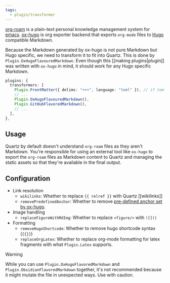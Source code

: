 ```yaml
---
tags:
  - plugin/transformer
---
```


[org-roam](https://www.orgroam.com/) is a plain-text personal knowledge management system for [emacs](https://en.wikipedia.org/wiki/Emacs). [ox-hugo](https://github.com/kaushalmodi/ox-hugo) is org exporter backend that exports `org-mode` files to [Hugo](https://gohugo.io/) compatible Markdown.

Because the Markdown generated by ox-hugo is not pure Markdown but Hugo specific, we need to transform it to fit into Quartz. This is done by `Plugin.OxHugoFlavouredMarkdown`. Even though this [[making plugins|plugin]] was written with `ox-hugo` in mind, it should work for any Hugo specific Markdown.

```typescript title="quartz.config.ts"
plugins: {
  transformers: [
    Plugin.FrontMatter({ delims: "+++", language: "toml" }), // if toml frontmatter
    // ...
    Plugin.OxHugoFlavouredMarkdown(),
    Plugin.GitHubFlavoredMarkdown(),
    // ...
  ],
},
```

## Usage

Quartz by default doesn't understand `org-roam` files as they aren't Markdown. You're responsible for using an external tool like `ox-hugo` to export the `org-roam` files as Markdown content to Quartz and managing the static assets so that they're available in the final output.

## Configuration

- Link resolution
  - `wikilinks`: Whether to replace `{{ relref }}` with Quartz [[wikilinks]]
  - `removePredefinedAnchor`: Whether to remove [pre-defined anchor set by ox-hugo](https://ox-hugo.scripter.co/doc/anchors/).
- Image handling
  - `replaceFigureWithMdImg`: Whether to replace `<figure/>` with `![]()`
- Formatting
  - `removeHugoShortcode`: Whether to remove hugo shortcode syntax (`{{}}`)
  - `replaceOrgLatex`: Whether to replace org-mode formatting for latex fragments with what `Plugin.Latex` supports.

> [!warning]
>
> While you can use `Plugin.OxHugoFlavoredMarkdown` and `Plugin.ObsidianFlavoredMarkdown` together, it's not recommended because it might mutate the file in unexpected ways. Use with caution.
